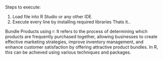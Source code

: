 Steps to execute:
1. Load file into R Studio or any other IDE
2. Execute every line by installing required libraries
Thats it..

Bundle Products using r:
It refers to the process of determining which products are frequently purchased together, allowing businesses to create effective marketing strategies, improve inventory management, and enhance customer satisfaction by offering attractive product bundles. In R, this can be achieved using various techniques and packages.

